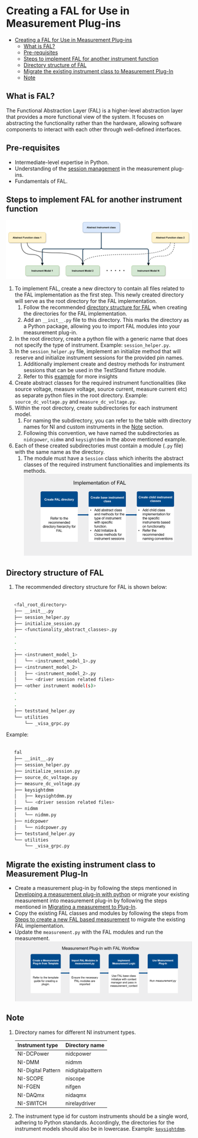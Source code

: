 # Creating a FAL for Use in Measurement Plug-ins

- [Creating a FAL for Use in Measurement Plug-ins](#creating-a-fal-for-use-in-measurement-plug-ins)
  - [What is FAL?](#what-is-fal)
  - [Pre-requisites](#pre-requisites)
  - [Steps to implement FAL for another instrument function](#steps-to-implement-fal-for-another-instrument-function)
  - [Directory structure of FAL](#directory-structure-of-fal)
  - [Migrate the existing instrument class to Measurement Plug-In](#migrate-the-existing-instrument-class-to-measurement-plug-in)
  - [Note](#note)

## What is FAL?

The Functional Abstraction Layer (FAL) is a higher-level abstraction layer that provides a more
functional view of the system. It focuses on abstracting the functionality rather than the
hardware, allowing software components to interact with each other through well-defined interfaces.

## Pre-requisites

- Intermediate-level expertise in Python.
- Understanding of the [session management](https://www.ni.com/docs/en-US/bundle/measurementplugins/page/session-management.html) in the measurement plug-ins.
- Fundamentals of FAL.

## Steps to implement FAL for another instrument function

![FAL Structure](<./FAL Structure.png>)

1. To implement FAL, create a new directory to contain all files related to the FAL implementation
   as the first step. This newly created directory will serve as the root directory for the FAL
   implementation.
   1. Follow the recommended [directory structure for FAL](#directory-structure-of-fal) when
      creating the directories for the FAL implementation.
   2. Add an `__init__.py` file to this directory. This marks the directory as a Python package,
      allowing you to import FAL modules into your measurement plug-in.
2. In the root directory, create a python file with a generic name that does not specify the type of
   instrument. Example: `session_helper.py`.
3. In the `session_helper.py` file, implement an initialize method that will reserve and initialize
   instrument sessions for the provided pin names.
   1. Additionally implement create and destroy methods for instrument sessions that can be used in
      the TestStand fixture module.
   2. Refer to this
   [example](https://github.com/NI-Measurement-Plug-Ins/abstraction-layer-python/blob/main/source/measurements/source_measure_dc_voltage_fal/fal/session_helper.py)
   for more insights
4. Create abstract classes for the required instrument functionalities (like source voltage, measure
   voltage, source current, measure current etc) as separate python files in the root directory.
   Example: `source_dc_voltage.py` and `measure_dc_voltage.py`.
5. Within the root directory, create subdirectories for each instrument model.
   1. For naming the subdirectory, you can refer to the table with directory names for NI and custom
   instruments in the [Note](#note) section.
   2. Following this convention, we have named the subdirectories as `nidcpower`, `nidmm` and
   `keysightdmm` in the above mentioned example.
6. Each of these created subdirectories must contain a module (`.py` file) with the same name as the
   directory.
   1. The module must have a `Session` class which inherits the abstract classes of the required
      instrument functionalities and implements its methods.  
      ![FAL Implementation](FAL%20Implementation.png)

## Directory structure of FAL

1. The recommended directory structure for FAL is shown below:

``` bash

   <fal_root_directory>
   ├── __init__.py
   ├── session_helper.py
   ├── initialize_session.py
   ├── <functionality_abstract_classes>.py
   .
   .
   .
   ├── <instrument_model_1>
   │   └── <instrument_model_1>.py
   ├── <instrument_model_2>
   │   ├── <instrument_model_2>.py
   │   └── <driver session related files>
   ├── <other instrument model(s)>
   .
   .
   .
   ├── teststand_helper.py
   └── utilities
       └── _visa_grpc.py

```

Example:

``` bash

   fal
   ├── __init__.py
   ├── session_helper.py
   ├── initialize_session.py
   ├── source_dc_voltage.py
   ├── measure_dc_voltage.py
   ├── keysightdmm
   │   ├── keysightdmm.py
   │   └── <driver session related files>
   ├── nidmm
   │   └── nidmm.py
   ├── nidcpower
   │   └── nidcpower.py
   ├── teststand_helper.py
   └── utilities
       └── _visa_grpc.py

```

## Migrate the existing instrument class to Measurement Plug-In

- Create a measurement plug-in by following the steps mentioned in
  [Developing a measurement plug-in with python](https://github.com/ni/measurement-plugin-python?tab=readme-ov-file#developing-measurements-quick-start) or migrate your existing measurement into measurement plug-in by following the steps mentioned in [Migrating a measurement to Plug-In](https://github.com/ni/measurement-plugin-converter-python/tree/main/src/converter).
- Copy the existing FAL classes and modules by following the steps from [Steps to create a new FAL based measurement](#steps-to-implement-fal-for-another-instrument-function) to migrate the existing FAL implementation.
- Update the `measurement.py` with the FAL modules and run the measurement.
![Measurement Plug-in Workflow](Measurement%20with%20FAL%20workflow.png)

## Note

1. Directory names for different NI instrument types.

   Instrument type | Directory name
   --- | ---
   NI-DCPower | nidcpower
   NI-DMM | nidmm
   NI-Digital Pattern | nidigitalpattern
   NI-SCOPE | niscope
   NI-FGEN | nifgen
   NI-DAQmx | nidaqmx
   NI-SWITCH | nirelaydriver

2. The instrument type id for custom instruments should be a single word, adhering to Python standards.
   Accordingly, the directories for the instrument models should also be in lowercase. Example:
   [`keysightdmm`](../source/measurements/source_measure_dc_voltage_fal/fal/keysightdmm/keysightdmm.py).
